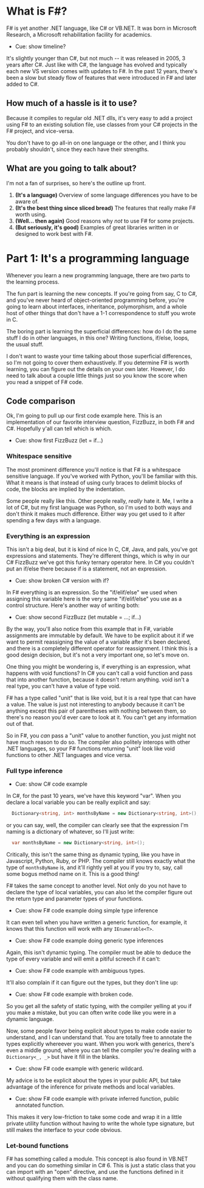 # What is F#?

F# is yet another .NET language, like C# or VB.NET.
It was born in Microsoft Research, a Microsoft rehabilitation facility for academics.

* Cue: show timeline?

It's slightly younger than C#, but not much -- it was released in 2005, 3 years after C#.
Just like with C#, the language has evolved and typically each new VS version comes with updates to F#.
In the past 12 years, there's been a slow but steady flow of features that were introduced in F# and later
added to C#.

## How much of a hassle is it to use?

Because it compiles to regular old .NET dlls, it's very easy to add a project using F# to an existing solution file,
use classes from your C# projects in the F# project, and vice-versa.

You don't have to go all-in on one language or the other, and I think you probably shouldn't,
since they each have their strengths.

## What are you going to talk about?

I'm not a fan of surprises, so here's the outline up front.

1. **(It's a language)**  Overview of some language differences you have to be aware of.
2. **(It's the best thing since sliced bread)**  The features that really make F# worth using.
3. **(Well... then again)**  Good reasons why *not* to use F# for some projects.
4. **(But seriously, it's good)**  Examples of great libraries written in or designed to work best with F#.

# Part 1: It's a programming language

Whenever you learn a new programming language, there are two parts to the learning process.

The fun part is learning the new concepts. If you're going from say, C to C#, and you've never heard of object-oriented
programming before, you're going to learn about interfaces, inheritance, polymorphism, and a whole host of other things
that don't have a 1-1 correspondence to stuff you wrote in C.

The boring part is learning the superficial differences: how do I do the same stuff I do in other languages, in this one?
Writing functions, if/else, loops, the usual stuff.

I don't want to waste your time talking about those superficial differences, so I'm not going to cover them exhaustively.
If you determine F# is worth learning, you can figure out the details on your own later. However, I do need to talk
about a couple little things just so you know the score when you read a snippet of F# code.

## Code comparison

Ok, I'm going to pull up our first code example here. This is an implementation of our favorite interview question,
FizzBuzz, in both F# and C#. Hopefully y'all can tell which is which.

* Cue: show first FizzBuzz (let = if...)

### Whitespace sensitive

The most prominent difference you'll notice is that F# is a whitespace sensitive language.
If you've worked with Python, you'll be familiar with this.
What it means is that instead of using curly braces to delimit blocks of code, the blocks are implied by the indentation.

Some people really like this. Other people really, *really* hate it. Me, I write a lot of C#, but my first language
was Python, so I'm used to both ways and don't think it makes much difference. Either way you get used to it after
spending a few days with a language.

### Everything is an expression

This isn't a big deal, but it is kind of nice In C, C#, Java, and pals, you've got expressions and statements.
They're different things, which is why in our C# FizzBuzz we've got this funky ternary operator here. In C# you couldn't
put an if/else there because if is a statement, not an expression.

* Cue: show broken C# version with if?

In F# everything is an expression. So the "if/elif/else" we used when assigning this variable here is the very same
"if/elif/else" you use as a control structure. Here's another way of writing both:

* Cue: show second FizzBuzz (let mutable = ...; if...)

By the way, you'll also notice from this example that in F#, variable assignments are immutable by default.
We have to be explicit about it if we want to permit reassigning the value of a variable after it's been declared, and
there is a completely different operator for reassignment. I think this is a good design decision, but it's not a very
important one, so let's move on.

One thing you might be wondering is, if everything is an expression, what happens with void functions?
In C# you can't call a void function and pass that into another function, because it doesn't return anything.
void isn't a real type, you can't have a value of type void.

F# has a type called "unit" that is like void, but it is a real type that can have a value. The value is just not
interesting to anybody because it can't be anything except this pair of parentheses with nothing between them,
so there's no reason you'd ever care to look at it. You can't get any information out of that.

So in F#, you *can* pass a "unit" value to another function, you just might not have much reason to do so. The compiler
also politely interops with other .NET languages, so your F# functions returning "unit" look like void functions to
other .NET languages and vice versa.

### Full type inference

* Cue: show C# code example

In C#, for the past 10 years, we've have this keyword "var".
When you declare a local variable you can be really explicit and say:

```csharp
  Dictionary<string, int> monthsByName = new Dictionary<string, int>();
```

or you can say, well, the compiler can clearly see that the expression I'm naming is a dictionary of whatever,
so I'll just write:

```csharp
  var monthsByName = new Dictionary<string, int>();
```

Critically, this isn't the same thing as dynamic typing, like you have in Javascript, Python, Ruby, or PHP.
The compiler still knows exactly what the type of `monthsByName` is, and it'll rightly yell at you if you try
to, say, call some bogus method name on it. This is a good thing!

F# takes the same concept to another level. Not only do you not have to declare the type of local variables,
you can also let the compiler figure out the return type and parameter types of your functions.

* Cue: show F# code example doing simple type inference

It can even tell when you have written a generic function, for example, it knows that this function will work with any
`IEnumerable<T>`.

* Cue: show F# code example doing generic type inferences

Again, this isn't dynamic typing. The compiler must be able to deduce the type of every variable and will emit
a pitiful screech if it can't:

* Cue: show F# code example with ambiguous types.

It'll also complain if it can figure out the types, but they don't line up:

* Cue: show F# code example with broken code.

So you get all the safety of static typing, with the compiler yelling at you if you make a mistake, but you can
often write code like you were in a dynamic language.

Now, some people favor being explicit about types to make code easier to understand, and I can understand that.
You are totally free to annotate the types explicitly whereever you want.
When you work with generics, there's even a middle ground,
where you can tell the compiler you're dealing with a `Dictionary<_, _>` but have it fill in the blanks.

* Cue: show F# code example with generic wildcard.

My advice is to be explicit about the types in your public API, but take advantage of the inference for private
methods and local variables.

* Cue: show F# code example with private inferred function, public annotated function.

This makes it very low-friction to take some code and wrap it in a little private
utility function without having to write the whole type signature, but still makes the interface to your
code obvious.

### Let-bound functions

F# has something called a module. This concept is also found in VB.NET and you can do something similar in C# 6.
This is just a static class that you can import with an "open" directive, and use the functions defined in it
without qualifying them with the class name.

